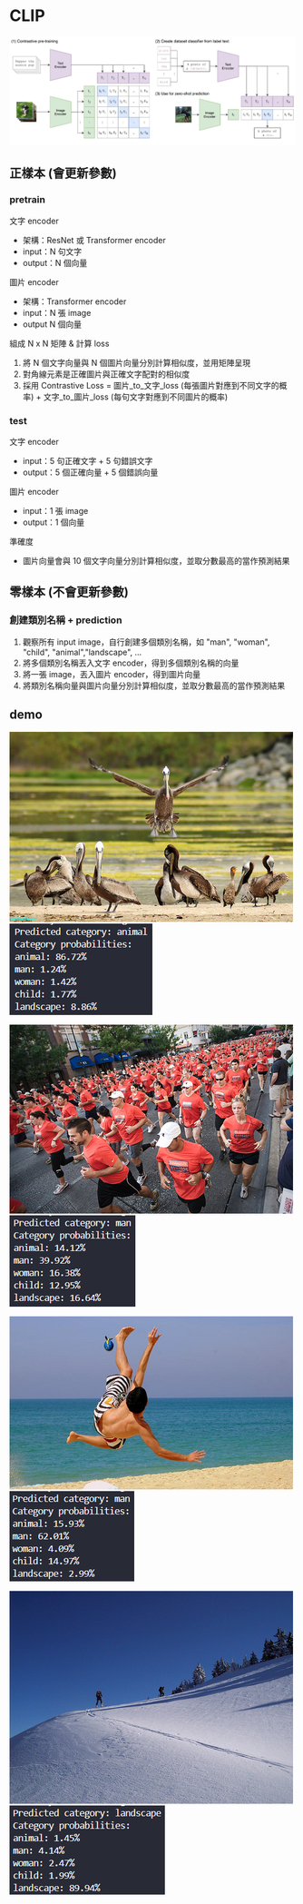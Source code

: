 # CLIP
![alt text](architecture.png)

## 正樣本 (會更新參數)
### pretrain
文字 encoder
- 架構：ResNet 或 Transformer encoder
- input：N 句文字
- output：N 個向量

圖片 encoder
- 架構：Transformer encoder
- input：N 張 image
- output N 個向量

組成 N x N 矩陣 & 計算 loss
1. 將 N 個文字向量與 N 個圖片向量分別計算相似度，並用矩陣呈現
2. 對角線元素是正確圖片與正確文字配對的相似度
3. 採用 Contrastive Loss = 圖片_to_文字_loss (每張圖片對應到不同文字的概率) + 文字_to_圖片_loss (每句文字對應到不同圖片的概率)

### test
文字 encoder
- input：5 句正確文字 + 5 句錯誤文字
- output：5 個正確向量 + 5 個錯誤向量

圖片 encoder
- input：1 張 image
- output：1 個向量

準確度
- 圖片向量會與 10 個文字向量分別計算相似度，並取分數最高的當作預測結果

## 零樣本 (不會更新參數)
### 創建類別名稱 + prediction
1. 觀察所有 input image，自行創建多個類別名稱，如 "man", "woman", "child", "animal","landscape", ...
2. 將多個類別名稱丟入文字 encoder，得到多個類別名稱的向量
3. 將一張 image，丟入圖片 encoder，得到圖片向量
4. 將類別名稱向量與圖片向量分別計算相似度，並取分數最高的當作預測結果

## demo
![alt text](demo/3656104088_a0d1642fa9.jpg)  
![alt text](demo/image-1.png)  

![alt text](demo/3286620180_4b00e93e8e.jpg)  
![alt text](demo/image-2.png)

![alt text](demo/3421129418_088af794f7.jpg)  
![alt text](demo/image-3.png)

![alt text](demo/108899015_bf36131a57.jpg)  
![alt text](demo/image-4.png)
